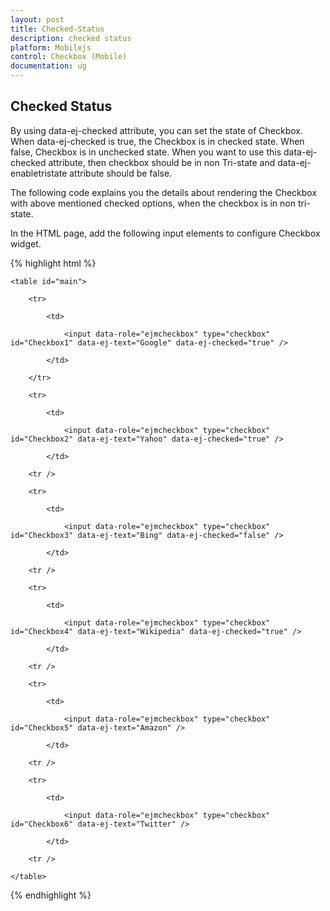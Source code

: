 ```yaml
---
layout: post
title: Checked-Status
description: checked status
platform: Mobilejs
control: Checkbox (Mobile)
documentation: ug
---
```


## Checked Status

By using data-ej-checked attribute, you can set the state of Checkbox. When data-ej-checked is true, the Checkbox is in checked state. When false, Checkbox is in unchecked state. When you want to use this data-ej-checked attribute, then checkbox should be in non Tri-state and data-ej-enabletristate attribute should be false.

The following code explains you the details about rendering the Checkbox with above mentioned checked options, when the checkbox is in non tri-state.

In the HTML page, add the following input elements to configure Checkbox widget.                                     

{% highlight html %}

    <table id="main">

        <tr>

            <td>

                <input data-role="ejmcheckbox" type="checkbox" id="Checkbox1" data-ej-text="Google" data-ej-checked="true" />

            </td>

        </tr>

        <tr>

            <td>

                <input data-role="ejmcheckbox" type="checkbox" id="Checkbox2" data-ej-text="Yahoo" data-ej-checked="true" />

            </td>

        <tr />

        <tr>

            <td>

                <input data-role="ejmcheckbox" type="checkbox" id="Checkbox3" data-ej-text="Bing" data-ej-checked="false" />

            </td>

        <tr />

        <tr>

            <td>

                <input data-role="ejmcheckbox" type="checkbox" id="Checkbox4" data-ej-text="Wikipedia" data-ej-checked="true" />

            </td>

        <tr />

        <tr>

            <td>

                <input data-role="ejmcheckbox" type="checkbox" id="Checkbox5" data-ej-text="Amazon" />

            </td>

        <tr />

        <tr>

            <td>

                <input data-role="ejmcheckbox" type="checkbox" id="Checkbox6" data-ej-text="Twitter" />

            </td>

        <tr />

    </table>



{% endhighlight %}




